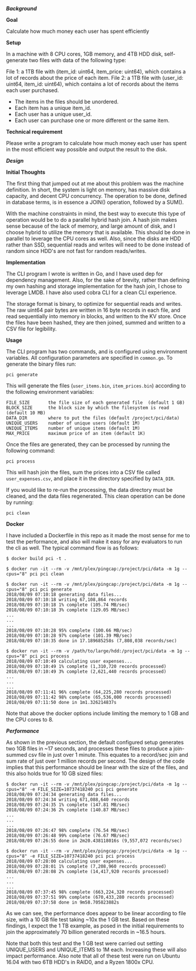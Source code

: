 ***Background***

**Goal**

Calculate how much money each user has spent efficiently

**Setup**

In a machine with 8 CPU cores, 1GB memory, and 4TB HDD disk, self-generate two files with data of the following type:

File 1: a 1TB file with (item_id: uint64, item_price: uint64), which contains a lot of records about the price of each item.
File 2: a 1TB file with (user_id: uint64, item_id: uint64), which contains a lot of records about the items each user purchased.

- The items in the files should be unordered.
- Each item has a unique item_id.
- Each user has a unique user_id.
- Each user can purchase one or more different or the same item.

**Technical requirement**

Please write a program to calculate how much money each user has spent in the most efficient way possible and output the result to the disk.

***Design***

**Initial Thoughts**

The first thing that jumped out at me about this problem was the machine definition. In short, the system is light on memory, has massive disk capacity, and decent CPU concurrency. The operation to be done, defined in database terms, is in essence a JOIN() operation, followed by a SUM().

With the machine constraints in mind, the best way to execute this type of operation would be to do a parallel hybrid hash join. A hash join makes sense because of the lack of memory, and large amount of disk, and I choose hybrid to utilize the memory that is available. This should be done in parallel to leverage the CPU cores as well. Also, since the disks are HDD rather than SSD, sequential reads and writes will need to be done instead of random since HDD's are not fast for random reads/writes.

**Implementation**

The CLI program I wrote is written in Go, and I have used dep for dependency management. Also, for the sake of brevity, rather than defining my own hashing and storage implementation for the hash join, I chose to leverage LMDB. I have also used cobra CLI for a clean CLI experience.

The storage format is binary, to optimize for sequential reads and writes. The raw uint64 pair bytes are written in 16 byte records in each file, and read sequentially into memory in blocks, and written to the KV store. Once the files have been hashed, they are then joined, summed and written to a CSV file for legibility.

**Usage**

The CLI program has two commands, and is configured using environment variables. All configuration parameters are specified in `common.go`. To generate the binary files run:

```
pci generate
```

This will generate the files (`user_items.bin`, `item_prices.bin`) according to the following environment variables:

```
FILE_SIZE       the file size of each generated file  (default 1 GB)
BLOCK_SIZE      the block size by which the filesystem is read  (default 10 MB)
DATA_DIR        where to put the files (default /project/pci/data)
UNIQUE_USERS    number of unique users (default 1M)
UNIQUE_ITEMS    number of unique items (default 1M)
MAX_PRICE       maximum price of an item (default 1K)
```

Once the files are generated, they can be processed by running the following command:

```
pci process
```

This will hash join the files, sum the prices into a CSV file called `user_expenses.csv`, and place it in the directory specified by `DATA_DIR`.

If you would like to re-run the processing, the data directory must be cleaned, and the data files regenerated. This clean operation can be done by running:

```
pci clean
```

**Docker**

I have included a Dockerfile in this repo as it made the most sense for me to test the performance, and also will make it easy for any evaluators to run the cli as well. The typical command flow is as follows:

```
$ docker build pci -t .

$ docker run -it --rm -v /mnt/plex/pingcap:/project/pci/data -m 1g --cpus="8" pci pci clean

$ docker run -it --rm -v /mnt/plex/pingcap:/project/pci/data -m 1g --cpus="8" pci pci generate
2018/08/09 07:10:18 generating data files...
2018/08/09 07:10:18 writing 67,108,864 records
2018/08/09 07:10:18 1% complete (105.74 MB/sec)
2018/08/09 07:10:18 3% complete (129.05 MB/sec)
...
...
...
2018/08/09 07:10:28 95% complete (100.66 MB/sec)
2018/08/09 07:10:28 97% complete (101.39 MB/sec)
2018/08/09 07:10:35 done in 17.189685258s (7,808,038 records/sec)

$ docker run -it --rm -v /path/to/large/hdd:/project/pci/data -m 1g --cpus="8" pci pci process
2018/08/09 07:10:49 calculating user expenses...
2018/08/09 07:10:49 1% complete (1,310,720 records processed)
2018/08/09 07:10:49 3% complete (2,621,440 records processed)
...
...
...
2018/08/09 07:11:41 96% complete (64,225,280 records processed)
2018/08/09 07:11:42 98% complete (65,536,000 records processed)
2018/08/09 07:11:50 done in 1m1.326214837s
```

Note that above the docker options include limiting the memory to 1 GB and the CPU cores to 8.

***Performance***

As shown in the previous section, the default configured setup generates two 1GB files in ~17 seconds, and processes these files to produce a join-summed csv file in just over 1 minute. This equates to a record/sec join and sum rate of just over 1 million records per second. The design of the code implies that this performance should be linear with the size of the files, and this also holds true for 10 GB sized files:

```
$ docker run -it --rm -v /mnt/plex/pingcap:/project/pci/data -m 1g --cpus="8" -e FILE_SIZE=10737418240 pci pci generate
2018/08/09 07:24:34 generating data files...
2018/08/09 07:24:34 writing 671,088,640 records
2018/08/09 07:24:35 1% complete (147.81 MB/sec)
2018/08/09 07:24:36 2% complete (140.87 MB/sec)
...
...
...
2018/08/09 07:26:47 98% complete (76.54 MB/sec)
2018/08/09 07:26:48 99% complete (76.67 MB/sec)
2018/08/09 07:26:55 done in 2m20.438118016s (9,557,072 records/sec)

$ docker run -it --rm -v /mnt/plex/pingcap:/project/pci/data -m 1g --cpus="8" -e FILE_SIZE=10737418240 pci pci process
2018/08/09 07:28:00 calculating user expenses...
2018/08/09 07:28:01 1% complete (7,208,960 records processed)
2018/08/09 07:28:08 2% complete (14,417,920 records processed)
...
...
...
2018/08/09 07:37:45 98% complete (663,224,320 records processed)
2018/08/09 07:37:51 99% complete (670,433,280 records processed)
2018/08/09 07:37:58 done in 9m58.705823882s
```

As we can see, the performance does appear to be linear according to file size, with a 10 GB file test taking ~10x the 1 GB test. Based on these findings, I expect the 1 TB example, as posed in the initial requirements to join the approximately 70 billion generated records in ~16.5 hours.

Note that both this test and the 1 GB test were carried out setting UNIQUE_USERS and UNIQUE_ITEMS to 1M each. Increasing these will also impact performance. Also note that all of these test were run on Ubuntu 16.04 with two 6TB HDD's in RAID0, and a Ryzen 1800x CPU.

